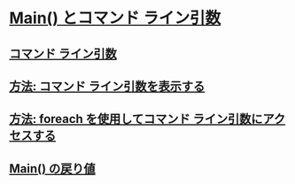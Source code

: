 # [Main() とコマンド ライン引数](index.md)
## [コマンド ライン引数](command-line-arguments.md)
## [方法: コマンド ライン引数を表示する](how-to-display-command-line-arguments.md)
## [方法: foreach を使用してコマンド ライン引数にアクセスする](how-to-access-command-line-arguments-using-foreach.md)
## [Main() の戻り値](main-return-values.md)

